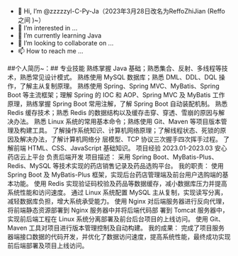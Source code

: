 - 👋 Hi, I’m @zzzzzyl-C-Py-Ja（2023年3月28日改名为ReffoZhiJian (Reffo之间 )~）
- 👀 I’m interested in ...
- 🌱 I’m currently learning Java
- 💞️ I’m looking to collaborate on ...
- 📫 How to reach me ...

<!---
zzzzzyl-C-Py-Ja/zzzzzyl-C-Py-Ja is a ✨ special ✨ repository because its `README.md` (this file) appears on your GitHub profile.
You can click the Preview link to take a look at your changes.
--->

##个人简历~：##
专业技能
熟练掌握 Java 基础；熟悉集合、反射、多线程等技术，熟悉常见设计模式。
熟练使用 MySQL 数据库；熟悉 DML、DDL、DQL 操作，了解主从复制原理。
熟练使用 Spring、Spring MVC、MyBatis、Spring Boot 等主流框架；理解 Spring 的 IOC 和
AOP、Spring MVC 及 MyBatis 工作原理，熟练掌握 Spring Boot 常用注解，了解 Spring Boot
自动装配机制。
熟悉 Redis 缓存技术；熟悉 Redis 的数据结构以及缓存击穿、穿透、雪崩的原因与解决办法。
熟悉 Linux 系统的常用基本命令；熟练使用 Git、Maven 等项目版本管理及构建工具。
了解操作系统知识、计算机网络原理；了解线程状态、死锁的原因及解决办法，了解计算机网络分
层模型、TCP 协议三次握手四次挥手过程。
了解前端 HTML、CSS、JavaScript 基础知识。
项目经验
2023.01-2023.03 安心药店云上平台 负责后端开发
项目描述：
采用 Spring Boot、MyBatis-Plus、Redis、MySQL 等技术实现的药店销售记录及药品选购平台。
我的职责：
使用 Spring Boot 及 MyBatis-Plus 框架，实现后台药店管理端及前台用户选购端的基本功能。
使用 Redis 实现验证码校验及药品等数据缓存，减小数据库压力并提高系统性能和访问速度。
通过 Linux 系统配置 MySQL 主从复制，实现读写分离，减轻数据库负担，增大系统承受能力。
使用 Nginx 对后端服务器进行反向代理，将前端静态资源部署到 Nginx 服务器中并将后端代码部
署到 Tomcat 服务器中，实现前后端工程在 Linux 系统分离部署及前台后台项目的上线访问。
使用 Git、Maven 工具对项目进行版本管理控制及自动构建。
我的成果：
完成了项目服务器端接口数据的代码开发，并优化了数据访问速度，提高系统性能，最终成功实现
前后端部署及项目上线访问。
